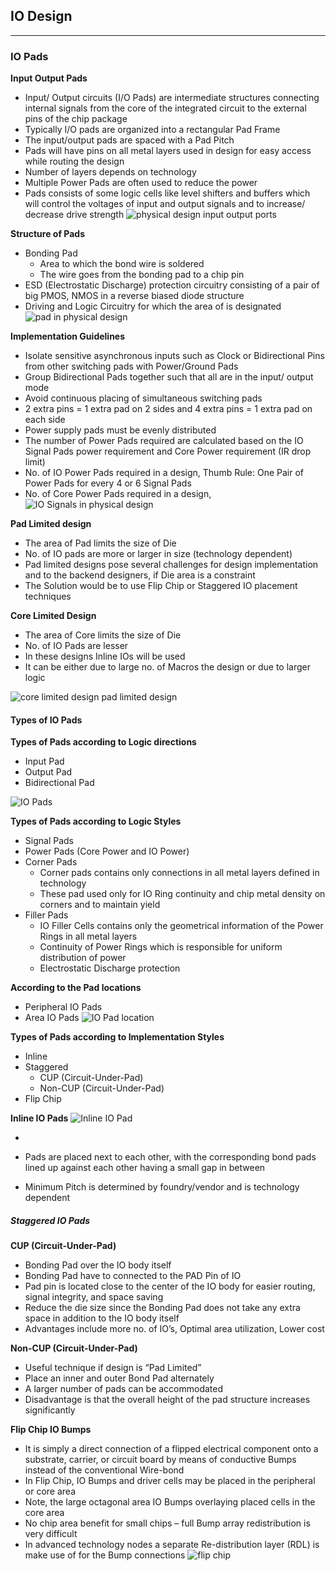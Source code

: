 ## IO Design 

------

### IO Pads 

**Input Output Pads**

- Input/ Output circuits (I/O Pads) are intermediate structures connecting internal signals from the core of the integrated circuit to the external pins of the chip package
- Typically I/O pads are organized into a rectangular Pad Frame
- The input/output pads are spaced with a Pad Pitch
- Pads will have pins on all metal layers used in design for easy access while routing the design
- Number of layers depends on technology
- Multiple Power Pads are often used to reduce the power
- Pads consists of some logic cells like level shifters and buffers which will control the voltages of input and output signals and to increase/ decrease drive strength ![physical design input output ports](iopads.JPG)

**Structure of Pads**

- Bonding Pad
  - Area to which the bond wire is soldered
  - The wire goes from the bonding pad to a chip pin
- ESD (Electrostatic Discharge) protection circuitry consisting of a pair of big PMOS, NMOS in a reverse biased diode structure
- Driving and Logic Circuitry for which the area of is designated ![pad in physical design](structure.JPG)


**Implementation Guidelines**

- Isolate sensitive asynchronous inputs such as Clock or Bidirectional Pins from other switching pads with Power/Ground Pads
- Group Bidirectional Pads together such that all are in the input/ output mode
- Avoid continuous placing of simultaneous switching pads
- 2 extra pins = 1 extra pad on 2 sides and 4 extra pins = 1 extra pad on each side
- Power supply pads must be evenly distributed
- The number of Power Pads required are calculated based on the IO Signal Pads power requirement and Core Power requirement (IR drop limit)
- No. of IO Power Pads required in a design, Thumb Rule: One Pair of Power Pads for every 4 or 6 Signal Pads
- No. of Core Power Pads required in a design, ![IO Signals in physical design](equ.JPG)

**Pad Limited design**

- The area of Pad limits the size of Die
- No. of IO pads are more or larger in size (technology dependent)
- Pad limited designs pose several challenges for design implementation and to the backend designers, if Die area is a constraint
- The Solution would be to use Flip Chip or Staggered IO placement techniques

**Core Limited Design**

- The area of Core limits the size of Die
- No. of IO Pads are lesser
- In these designs Inline IOs will be used
- It can be either due to large no. of Macros the design or due to larger logic

![core limited design pad limited design](paddesign.JPG)





#### Types of IO Pads 

**Types of Pads according to Logic directions**

- Input Pad
- Output Pad
- Bidirectional Pad

![IO Pads ](types.JPG)

**Types of Pads according to Logic Styles**

- Signal Pads
- Power Pads (Core Power and IO Power)
- Corner Pads
	- Corner pads contains only connections in all metal layers defined in technology
	- These pad used only for IO Ring continuity and chip metal density on corners and to maintain yield
- Filler Pads
	- IO Filler Cells contains only the geometrical information of the Power Rings in all metal layers
	- Continuity of Power Rings which is responsible for uniform distribution of power
	- Electrostatic Discharge protection

**According to the Pad locations**

- Peripheral IO Pads
- Area IO Pads
  ![IO Pad location](iopads1.JPG)

**Types of Pads according to Implementation Styles**

- Inline
- Staggered
	- CUP (Circuit-Under-Pad)
	- Non-CUP (Circuit-Under-Pad)
- Flip Chip

**Inline IO Pads**
![Inline IO Pad](inline.JPG)

- 

- Pads are placed next to each other, with the corresponding bond pads lined up against each other having a small gap in between
- Minimum Pitch is determined by foundry/vendor and is technology dependent

##### Staggered IO Pads 

**CUP (Circuit-Under-Pad)**

- Bonding Pad over the IO body itself
- Bonding Pad have to connected to the PAD Pin of IO
- Pad pin is located close to the center of the IO body for easier routing, signal integrity, and space saving
- Reduce the die size since the Bonding Pad does not take any extra space in addition to the IO body itself
- Advantages include more no. of IO’s, Optimal area utilization, Lower cost

**Non-CUP (Circuit-Under-Pad)**

- Useful technique if design is “Pad Limited”
- Place an inner and outer Bond Pad alternately
- A larger number of pads can be accommodated
- Disadvantage is that the overall height of the pad structure increases significantly

**Flip Chip IO Bumps**

- It is simply a direct connection of a flipped electrical component onto a substrate, carrier, or circuit board by means of conductive Bumps instead of the conventional Wire-bond
- In Flip Chip, IO Bumps and driver cells may be placed in the peripheral or core area
- Note, the large octagonal area IO Bumps overlaying placed cells in the core area
- No chip area benefit for small chips – full Bump array redistribution is very difficult
- In advanced technology nodes a separate Re-distribution layer (RDL) is make use of for the Bump connections ![flip chip](flip.JPG)